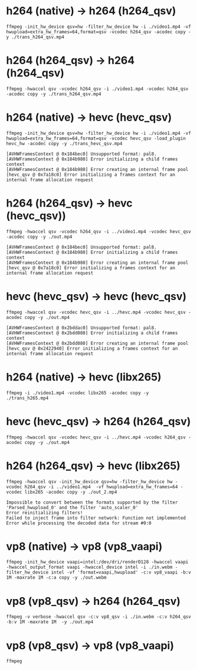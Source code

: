 # h264 (native) -> h264 (h264_qsv)
```
ffmpeg -init_hw_device qsv=hw -filter_hw_device hw -i ./video1.mp4 -vf hwupload=extra_hw_frames=64,format=qsv -vcodec h264_qsv -acodec copy -y ./trans_h264_qsv.mp4
```

# h264 (h264_qsv) -> h264 (h264_qsv)
```
ffmpeg -hwaccel qsv -vcodec h264_qsv -i ./video1.mp4 -vcodec h264_qsv -acodec copy -y ./trans_h264_qsv.mp4
```

# h264 (native) -> hevc (hevc_qsv)
```
ffmpeg -init_hw_device qsv=hw -filter_hw_device hw -i ./video1.mp4 -vf hwupload=extra_hw_frames=64,format=qsv -vcodec hevc_qsv -load_plugin hevc_hw -acodec copy -y ./trans_hevc_qsv.mp4

[AVHWFramesContext @ 0x184bec0] Unsupported format: pal8.
[AVHWFramesContext @ 0x184b980] Error initializing a child frames context
[AVHWFramesContext @ 0x184b980] Error creating an internal frame pool
[hevc_qsv @ 0x7a18c0] Error initializing a frames context for an internal frame allocation request
```

# h264 (h264_qsv) -> hevc (hevc_qsv))
```
ffmpeg -hwaccel qsv -vcodec h264_qsv -i ../video1.mp4 -vcodec hevc_qsv -acodec copy -y ./out.mp4

[AVHWFramesContext @ 0x184bec0] Unsupported format: pal8.
[AVHWFramesContext @ 0x184b980] Error initializing a child frames context
[AVHWFramesContext @ 0x184b980] Error creating an internal frame pool
[hevc_qsv @ 0x7a18c0] Error initializing a frames context for an internal frame allocation request
```

# hevc (hevc_qsv) -> hevc (hevc_qsv)
```
ffmpeg -hwaccel qsv -vcodec hevc_qsv -i ../hevc.mp4 -vcodec hevc_qsv -acodec copy -y ./out.mp4

[AVHWFramesContext @ 0x2bddac0] Unsupported format: pal8.
[AVHWFramesContext @ 0x2bdd080] Error initializing a child frames context
[AVHWFramesContext @ 0x2bdd080] Error creating an internal frame pool
[hevc_qsv @ 0x2422940] Error initializing a frames context for an internal frame allocation request
```

# h264 (native) -> hevc (libx265)
```
ffmpeg -i ./video1.mp4 -vcodec libx265 -acodec copy -y ./trans_h265.mp4
``` 

# hevc (hevc_qsv) -> h264 (h264_qsv)
```
ffmpeg -hwaccel qsv -vcodec hevc_qsv -i ../hevc.mp4 -vcodec h264_qsv -acodec copy -y ./out.mp4
```
 
# h264 (h264_qsv) -> hevc (libx265)
```
ffmpeg -hwaccel qsv -init_hw_device qsv=hw -filter_hw_device hw -vcodec h264_qsv -i ../video1.mp4  -vf hwupload=extra_hw_frames=64 -vcodec libx265 -acodec copy -y ./out_2.mp4

Impossible to convert between the formats supported by the filter 'Parsed_hwupload_0' and the filter 'auto_scaler_0'
Error reinitializing filters!
Failed to inject frame into filter network: Function not implemented
Error while processing the decoded data for stream #0:0
``` 

# vp8 (native) -> vp8 (vp8_vaapi)
```
ffmpeg -init_hw_device vaapi=intel:/dev/dri/renderD128 -hwaccel vaapi -hwaccel_output_format vaapi -hwaccel_device intel -i ./in.webm -filter_hw_device intel -vf 'format=vaapi,hwupload' -c:v vp8_vaapi -b:v 1M -maxrate 1M -c:a copy -y ./out.webm
```

# vp8 (vp8_qsv) -> h264 (h264_qsv)
```
ffmpeg -v verbose -hwaccel qsv -c:v vp8_qsv -i ./in.webm -c:v h264_qsv -b:v 1M -maxrate 1M  -y ./out.mp4
```

# vp8 (vp8_qsv) -> vp8 (vp8_vaapi)
```
ffmpeg
```
